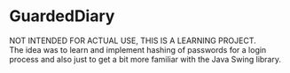 # GuardedDiary
NOT INTENDED FOR ACTUAL USE, THIS IS A LEARNING PROJECT.<br /> 
The idea was to learn and implement hashing of passwords for a login process and also just to get a bit more familiar with the Java Swing library.
